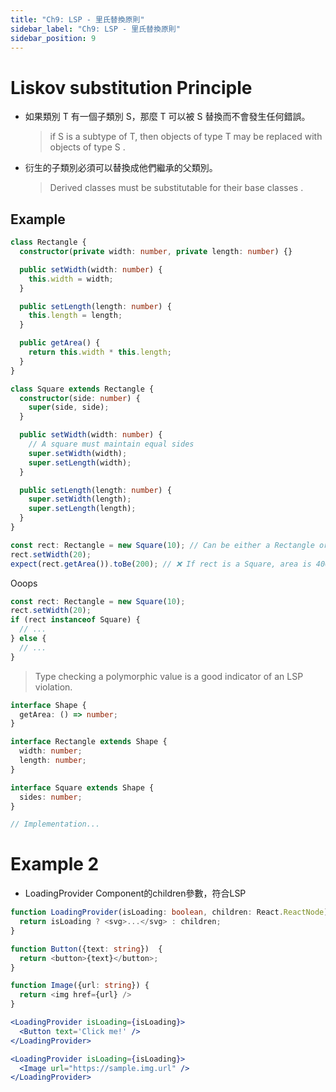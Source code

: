 ```yaml
---
title: "Ch9: LSP - 里氏替換原則"
sidebar_label: "Ch9: LSP - 里氏替換原則"
sidebar_position: 9
---
```


# Liskov substitution Principle

- 如果類別 T 有一個子類別 S，那麼 T 可以被 S 替換而不會發生任何錯誤。

  > if S is a subtype of T, then objects of type T may be replaced with objects of type S .

- 衍生的子類別必須可以替換成他們繼承的父類別。
  > Derived classes must be substitutable for their base classes .

## Example

```ts
class Rectangle {
  constructor(private width: number, private length: number) {}

  public setWidth(width: number) {
    this.width = width;
  }

  public setLength(length: number) {
    this.length = length;
  }

  public getArea() {
    return this.width * this.length;
  }
}
```

```ts
class Square extends Rectangle {
  constructor(side: number) {
    super(side, side);
  }

  public setWidth(width: number) {
    // A square must maintain equal sides
    super.setWidth(width);
    super.setLength(width);
  }

  public setLength(length: number) {
    super.setWidth(length);
    super.setLength(length);
  }
}
```

```ts
const rect: Rectangle = new Square(10); // Can be either a Rectangle or a Square
rect.setWidth(20);
expect(rect.getArea()).toBe(200); // ❌ If rect is a Square, area is 400
```

Ooops

```ts
const rect: Rectangle = new Square(10);
rect.setWidth(20);
if (rect instanceof Square) {
  // ...
} else {
  // ...
}
```

> Type checking a polymorphic value is a good indicator of an LSP violation.

```ts
interface Shape {
  getArea: () => number;
}

interface Rectangle extends Shape {
  width: number;
  length: number;
}

interface Square extends Shape {
  sides: number;
}

// Implementation...
```

# Example 2

* LoadingProvider Component的children參數，符合LSP

```ts
function LoadingProvider(isLoading: boolean, children: React.ReactNode) {
  return isLoading ? <svg>...</svg> : children;
}

function Button({text: string})  {
  return <button>{text}</button>;
}

function Image({url: string}) {
  return <img href={url} />
}
```

```jsx
<LoadingProvider isLoading={isLoading}>
  <Button text='Click me!' />
</LoadingProvider>

<LoadingProvider isLoading={isLoading}>
  <Image url="https://sample.img.url" />
</LoadingProvider>

```